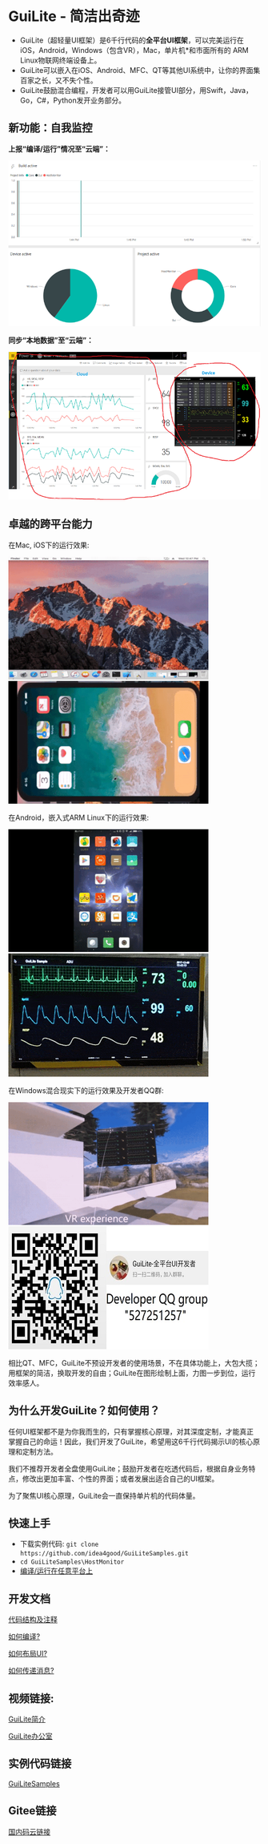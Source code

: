 # GuiLite - 简洁出奇迹
- GuiLite（超轻量UI框架）是6千行代码的**全平台UI框架**，可以完美运行在iOS，Android，Windows（包含VR），Mac，单片机*和市面所有的 ARM Linux物联网终端设备上。
- GuiLite可以嵌入在iOS、Android、MFC、QT等其他UI系统中，让你的界面集百家之长，又不失个性。
- GuiLite鼓励混合编程，开发者可以用GuiLite接管UI部分，用Swift，Java，Go，C#，Python发开业务部分。

## 新功能：自我监控
**上报“编译/运行”情况至“云端”：**

![BuildInfo](BuildInfo.png)

**同步“本地数据”至“云端”：**

![DataOnCloud](data_on_cloud.png)

## 卓越的跨平台能力
在Mac, iOS下的运行效果:

![Mac](Mac.gif) ![iOS](Ios.landscape.gif)

在Android，嵌入式ARM Linux下的运行效果:

![Android](Android.gif) ![Linux](Linux.gif)

在Windows混合现实下的运行效果及开发者QQ群:

![Win MR](WinMR.gif) ![QQ group: 527251257](qq.group.jpg)

相比QT、MFC，GuiLite不预设开发者的使用场景，不在具体功能上，大包大揽；用框架的简洁，换取开发的自由；GuiLite在图形绘制上面，力图一步到位，运行效率感人。

## 为什么开发GuiLite？如何使用？
任何UI框架都不是为你我而生的，只有掌握核心原理，对其深度定制，才能真正掌握自己的命运！因此，我们开发了GuiLite，希望用这6千行代码揭示UI的核心原理和定制方法。

我们不推荐开发者全盘使用GuiLite；鼓励开发者在吃透代码后，根据自身业务特点，修改出更加丰富、个性的界面；或者发展出适合自己的UI框架。

为了聚焦UI核心原理，GuiLite会一直保持单片机的代码体量。

## 快速上手
- 下载实例代码: `git clone https://github.com/idea4good/GuiLiteSamples.git`
- `cd GuiLiteSamples\HostMonitor`
- [编译/运行在任意平台上](https://github.com/idea4good/GuiLiteSamples/blob/master/HostMonitor/README.md)

## 开发文档
[代码结构及注释](CodeWalkthough-cn.md)

[如何编译?](HowToBuild.md)

[如何布局UI?](HowLayoutWork.md)

[如何传递消息?](HowMessageWork.md)

## 视频链接:
[GuiLite简介](https://v.youku.com/v_show/id_XMzA5NTMzMTYyOA)

[GuiLite办公室](https://v.youku.com/v_show/id_XMzYxNTE3MTI0MA)

## 实例代码链接
[GuiLiteSamples](https://github.com/idea4good/GuiLiteSamples)

## Gitee链接
[国内码云链接](https://gitee.com/idea4good/GuiLite)
